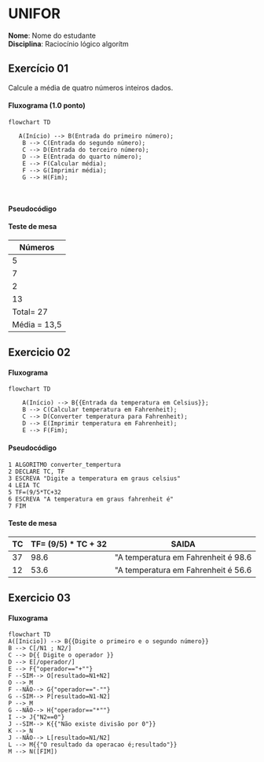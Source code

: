 # UNIFOR
**Nome**: Nome do estudante <br>
**Disciplina**: Raciocínio lógico algorítm

## Exercício 01
Calcule a média de quatro números inteiros dados.
#### Fluxograma (1.0 ponto)

```mermaid 
flowchart TD 

   A(Início) --> B(Entrada do primeiro número);
    B --> C(Entrada do segundo número);
    C --> D(Entrada do terceiro número);
    D --> E(Entrada do quarto número);
    E --> F(Calcular média);
    F --> G(Imprimir média);
    G --> H(Fim);



```

#### Pseudocódigo 

#### Teste de mesa 
| Números      | 
|      --      | 
| 5            | 
| 7            |
| 2            |
| 13           |
|Total= 27     |
| Média = 13,5 |

## Exercicio 02 

#### Fluxograma 
``` mermaid 
flowchart TD

    A(Início) --> B{{Entrada da temperatura em Celsius}};
    B --> C(Calcular temperatura em Fahrenheit);
    C --> D(Converter temperatura para Fahrenheit);
    D --> E(Imprimir temperatura em Fahrenheit);
    E --> F(Fim);

```

#### Pseudocódigo 
```
1 ALGORITMO converter_tempertura 
2 DECLARE TC, TF
3 ESCREVA "Digite a temperatura em graus celsius"
4 LEIA TC
5 TF=(9/5*TC+32
6 ESCREVA "A temperatura em graus fahrenheit é"
7 FIM
```

#### Teste de mesa
|  TC  | TF= (9/5) * TC + 32 | SAIDA
|      --      |    --    |    --    |
| 37  | 98.6  | "A temperatura em Fahrenheit é 98.6 |
| 12  | 53.6  | "A temperatura em Fahrenheit é 56.6 |

## Exercicio 03 

#### Fluxograma 

```mermaid 
flowchart TD
A([Inicio]) --> B{{Digite o primeiro e o segundo número}}
B --> C[/N1 ; N2/]
C --> D{{ Digite o operador }}
D --> E[/operador/]
E --> F{"operador=="+""}
F --SIM--> O[resultado=N1+N2]
O --> M
F --NÃO--> G{"operador=="-""}
G --SIM--> P[resultado=N1-N2]
P --> M
G --NÃO--> H{"operador=="*""}
I --> J{"N2==0"}
J --SIM--> K{{"Não existe divisão por 0"}}
K --> N
J --NÃO--> L[resultado=N1/N2]
L --> M{{"O resultado da operacao é;resultado"}}
M --> N([FIM])



